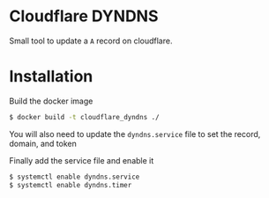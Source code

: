 # Cloudflare DYNDNS

Small tool to update a `A` record on cloudflare.


# Installation

Build the docker image
```sh
$ docker build -t cloudflare_dyndns ./
```

You will also need to update the `dyndns.service` file to set the record, domain, and token

Finally add the service file and enable it
```sh
$ systemctl enable dyndns.service
$ systemctl enable dyndns.timer
```
